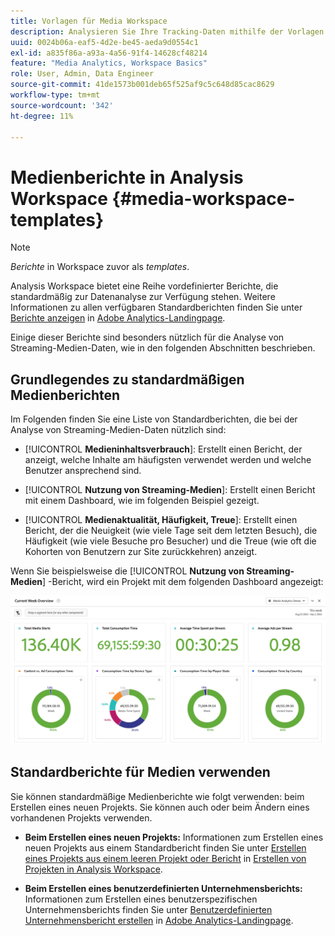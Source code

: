 ```yaml
---
title: Vorlagen für Media Workspace
description: Analysieren Sie Ihre Tracking-Daten mithilfe der Vorlagen von Media Workspace. Wählen Sie Standardvorlagen für Akquise oder Streaming-Medien aus oder erstellen Sie eigene benutzerdefinierte Vorlagen.
uuid: 0024b06a-eaf5-4d2e-be45-aeda9d0554c1
exl-id: a835f86a-a93a-4a56-91f4-14628cf48214
feature: "Media Analytics, Workspace Basics"
role: User, Admin, Data Engineer
source-git-commit: 41de1573b001deb65f525af9c5c648d85cac8629
workflow-type: tm+mt
source-wordcount: '342'
ht-degree: 11%

---
```


# Medienberichte in Analysis Workspace {#media-workspace-templates}

>[!NOTE]
>
>*Berichte* in Workspace zuvor als *templates*.

Analysis Workspace bietet eine Reihe vordefinierter Berichte, die standardmäßig zur Datenanalyse zur Verfügung stehen. Weitere Informationen zu allen verfügbaren Standardberichten finden Sie unter [Berichte anzeigen](https://experienceleague.adobe.com/docs/analytics/analyze/landing.html?lang=en#menus) in [Adobe Analytics-Landingpage](https://experienceleague.adobe.com/docs/analytics/analyze/landing.html?lang=de).

Einige dieser Berichte sind besonders nützlich für die Analyse von Streaming-Medien-Daten, wie in den folgenden Abschnitten beschrieben.

## Grundlegendes zu standardmäßigen Medienberichten

Im Folgenden finden Sie eine Liste von Standardberichten, die bei der Analyse von Streaming-Medien-Daten nützlich sind:

* [!UICONTROL **Medieninhaltsverbrauch**]: Erstellt einen Bericht, der anzeigt, welche Inhalte am häufigsten verwendet werden und welche Benutzer ansprechend sind.

* [!UICONTROL **Nutzung von Streaming-Medien**]: Erstellt einen Bericht mit einem Dashboard, wie im folgenden Beispiel gezeigt.

* [!UICONTROL **Medienaktualität, Häufigkeit, Treue**]: Erstellt einen Bericht, der die Neuigkeit (wie viele Tage seit dem letzten Besuch), die Häufigkeit (wie viele Besuche pro Besucher) und die Treue (wie oft die Kohorten von Benutzern zur Site zurückkehren) anzeigt.

Wenn Sie beispielsweise die  [!UICONTROL **Nutzung von Streaming-Medien**] -Bericht, wird ein Projekt mit dem folgenden Dashboard angezeigt:

![](/help/reporting/assets/aa-workspace.png)

## Standardberichte für Medien verwenden

Sie können standardmäßige Medienberichte wie folgt verwenden: beim Erstellen eines neuen Projekts. Sie können auch oder beim Ändern eines vorhandenen Projekts verwenden.

* **Beim Erstellen eines neuen Projekts:** Informationen zum Erstellen eines neuen Projekts aus einem Standardbericht finden Sie unter [Erstellen eines Projekts aus einem leeren Projekt oder Bericht](https://experienceleague.adobe.com/docs/analytics/analyze/analysis-workspace/build-workspace-project/create-projects.html?lang=en#create-a-project-from-a-blank-project-or-a-report) in [Erstellen von Projekten in Analysis Workspace](https://experienceleague.adobe.com/docs/analytics/analyze/analysis-workspace/build-workspace-project/create-projects.html?lang=en#create-a-project-from-a-blank-project-or-a-report).

* **Beim Erstellen eines benutzerdefinierten Unternehmensberichts:** Informationen zum Erstellen eines benutzerspezifischen Unternehmensberichts finden Sie unter [Benutzerdefinierten Unternehmensbericht erstellen](https://experienceleague.adobe.com/docs/analytics/analyze/landing.html?lang=en#company-report) in [Adobe Analytics-Landingpage](https://experienceleague.adobe.com/docs/analytics/analyze/landing.html?lang=de).

